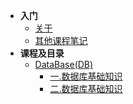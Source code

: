 - **入门**
    - [关于](/?id=%e5%85%b3%e4%ba%8e)
    - [其他课程笔记](/?id=%e5%85%b6%e4%bb%96%e8%af%be%e7%a8%8b%e7%ac%94%e8%ae%b0)
- **课程及目录**
    - [DataBase(DB)](/DataBase/)
      - [一.数据库基础知识](/DataBase/1.database-basics)
      - [二.数据库基础知识](/DataBase/2.database-creation-management)